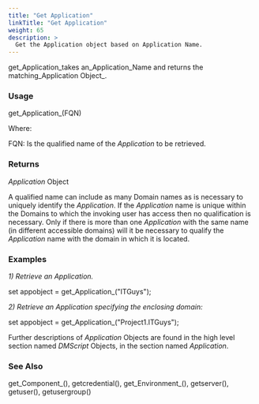 ```yaml
---
title: "Get Application"
linkTitle: "Get Application"
weight: 65
description: >
  Get the Application object based on Application Name. 
---
```


get_Application_takes an_Application_Name and returns the matching_Application Object_.

### Usage

get_Application_(FQN)

Where:

FQN: Is the qualified name of the _Application_ to be retrieved.

### Returns

_Application_ Object

A qualified name can include as many Domain names as is necessary to uniquely identify the _Application_. If the _Application_ name is unique within the Domains to which the invoking user has access then no qualification is necessary. Only if there is more than one _Application_ with the same name (in different accessible domains) will it be necessary to qualify the _Application_ name with the domain in which it is located.

### Examples

_1) Retrieve an Application._

set appobject = get_Application_("ITGuys");

_2) Retrieve an Application specifying the enclosing domain:_

set appobject = get_Application_("Project1.ITGuys");

Further descriptions of _Application_ Objects are found in the high level section named _DMScript_ Objects, in the section named _Application_.

### See Also

get_Component_(), getcredential(), get_Environment_(), getserver(), getuser(), getusergroup()
